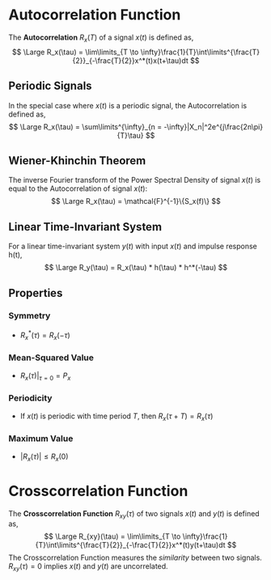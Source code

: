 # Autocorrelation Function

The **Autocorrelation** $R_x(T)$ of a signal $x(t)$ is defined as,
$$
\Large R_x(\tau) = \lim\limits_{T \to \infty}\frac{1}{T}\int\limits^{\frac{T}{2}}_{-\frac{T}{2}}x^*(t)x(t+\tau)dt
$$

## Periodic Signals

In the special case where $x(t)$ is a periodic signal, the Autocorrelation is defined as,
$$
\Large R_x(\tau) = \sum\limits^{\infty}_{n = -\infty}|X_n|^2e^{j\frac{2n\pi}{T}\tau}
$$

## Wiener-Khinchin Theorem

The inverse Fourier transform of the Power Spectral Density of signal $x(t)$ is equal to the Autocorrelation of signal $x(t)$:
$$
\Large R_x(\tau) = \mathcal{F}^{-1}\{S_x(f)\}
$$

## Linear Time-Invariant System

For a linear time-invariant system $y(t)$ with input $x(t)$ and impulse response h(t),
$$
\Large R_y(\tau) = R_x(\tau) * h(\tau) * h^*(-\tau)
$$

## Properties

### Symmetry

- $R_x^*(\tau)=R_x(-\tau)$

### Mean-Squared Value

- $R_x(\tau)|_{\tau=0} = P_x$

### Periodicity

- If $x(t)$ is periodic with time period $T$, then $R_x(\tau+T) = R_x(\tau)$

### Maximum Value

- $|R_x(\tau)| \le R_x(0)$

# Crosscorrelation Function

The **Crosscorrelation Function** $R_{xy}(\tau)$ of two signals $x(t)$ and $y(t)$ is defined as,
$$
\Large R_{xy}(\tau) = \lim\limits_{T \to \infty}\frac{1}{T}\int\limits^{\frac{T}{2}}_{-\frac{T}{2}}x^*(t)y(t+\tau)dt
$$
The Crosscorrelation Function measures the *similarity* between two signals. $R_{xy}(\tau) = 0$ implies $x(t)$ and $y(t)$ are uncorrelated.

